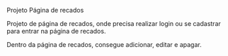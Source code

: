 Projeto Página de recados

Projeto de página de recados, onde precisa realizar login ou se cadastrar para entrar na página de recados.

Dentro da página de recados, consegue adicionar, editar e apagar.
